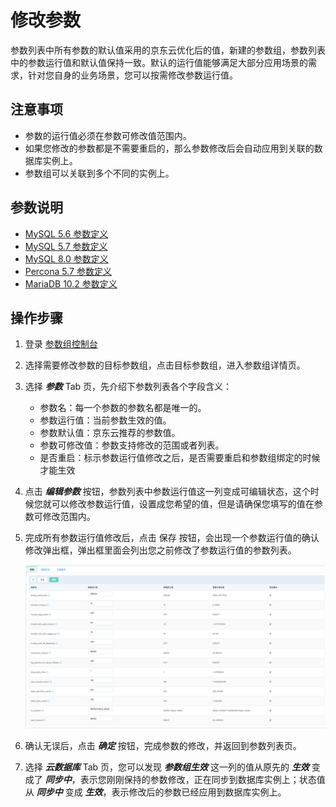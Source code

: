 # 修改参数
参数列表中所有参数的默认值采用的京东云优化后的值，新建的参数组，参数列表中的参数运行值和默认值保持一致。默认的运行值能够满足大部分应用场景的需求，针对您自身的业务场景，您可以按需修改参数运行值。

## 注意事项
* 参数的运行值必须在参数可修改值范围内。
* 如果您修改的参数都是不需要重启的，那么参数修改后会自动应用到关联的数据库实例上。
* 参数组可以关联到多个不同的实例上。

## 参数说明
* [MySQL 5.6 参数定义](https://dev.mysql.com/doc/refman/5.6/en/server-system-variables.html)
* [MySQL 5.7 参数定义](https://dev.mysql.com/doc/refman/5.7/en/server-system-variables.html)
* [MySQL 8.0 参数定义](https://dev.mysql.com/doc/refman/8.0/en/server-system-variables.html)
* [Percona 5.7 参数定义](https://dev.mysql.com/doc/refman/5.7/en/server-system-variables.html)
* [MariaDB 10.2 参数定义](https://mariadb.com/kb/en/library/server-system-variables/)

## 操作步骤
1. 登录 [参数组控制台](https://rds-console.jdcloud.com/paramgroup/list)
2. 选择需要修改参数的目标参数组，点击目标参数组，进入参数组详情页。
3. 选择 ***参数***  Tab 页，先介绍下参数列表各个字段含义：
    * 参数名：每一个参数的参数名都是唯一的。
    * 参数运行值：当前参数生效的值。
    * 参数默认值：京东云推荐的参数值。
    * 参数可修改值：参数支持修改的范围或者列表。
    * 是否重启：标示参数运行值修改之后，是否需要重启和参数组绑定的时候才能生效
4. 点击 ***编辑参数*** 按钮，参数列表中参数运行值这一列变成可编辑状态，这个时候您就可以修改参数运行值，设置成您希望的值，但是请确保您填写的值在参数可修改范围内。
5. 完成所有参数运行值修改后，点击 保存 按钮，会出现一个参数运行值的确认修改弹出框，弹出框里面会列出您之前修改了参数运行值的参数列表。

    ![截图](../../../image/RDS/modify-parameter.png)

6. 确认无误后，点击 ***确定*** 按钮，完成参数的修改，并返回到参数列表页。
7. 选择 ***云数据库***  Tab 页，您可以发现 ***参数组生效*** 这一列的值从原先的 ***生效*** 变成了 ***同步中***，表示您刚刚保持的参数修改，正在同步到数据库实例上；状态值从 ***同步中*** 变成 ***生效***，表示修改后的参数已经应用到数据库实例上。
